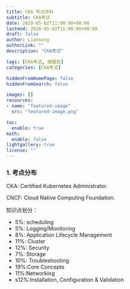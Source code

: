 ```yaml
---
title: CKA 考试资料 
subtitle: CKA考试
date: 2020-05-02T11:00:00+08:00
lastmod: 2020-05-02T11:00:00+08:00
draft: false
author: Liansong
authorLink: ""
description: "CKA考试"

tags: [CKA考试, 微服务]
categories: [CKA考试]

hiddenFromHomePage: false
hiddenFromSearch: false

images: []
resources:
- name: "featured-image"
  src: "featured-image.png"

toc:
  enable: true
math:
  enable: false
lightgallery: true
license: ""
---
```



### 1. 考点分布
CKA: Certified Kubernetes Administrator.

CNCF: Cloud Native Computing Foundation.

知识点划分：

- 5%: scheduling
- 5%: Logging/Monitoring
- 8%: Application Lifecycle Management
- 11%: Cluster
- 12%: Security
- 7%: Storage
- 10%: Troubleshooting
- 19%:Core Concepts
- 11%:Networking
- s12%:Installation, Configuration & Validation



